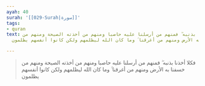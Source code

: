 ```yaml
---
ayah: 40
surah: '[[029-Surah|سورة]]'
tags:
- quran
text: فكلا أخذنا بذنبه ۖ فمنهم من أرسلنا عليه حاصبا ومنهم من أخذته الصيحة ومنهم من
  خسفنا به الأرض ومنهم من أغرقنا ۚ وما كان الله ليظلمهم ولكن كانوا أنفسهم يظلمون

---
```

> فكلا أخذنا بذنبه ۖ فمنهم من أرسلنا عليه حاصبا ومنهم من أخذته الصيحة ومنهم من خسفنا به الأرض ومنهم من أغرقنا ۚ وما كان الله ليظلمهم ولكن كانوا أنفسهم يظلمون
